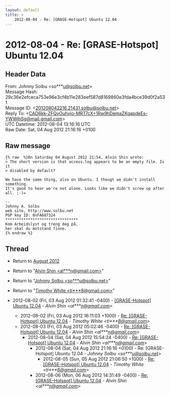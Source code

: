 ```yaml
---
layout: default
title: >
    2012-08-04 - Re: [GRASE-Hotspot] Ubuntu 12.04
---
```


# 2012-08-04 - Re: [GRASE-Hotspot] Ubuntu 12.04

## Header Data

From: Johnny Solbu \<so***u@solbu.net\><br>
Message Hash: 29c36e2efceca753e96e3cf4b11e283eef587d8169860e3fda4bce39d0f2a531<br>
Message ID: \<201208042216.21431.solbu@solbu.net\><br>
Reply To: \<CAD6kk-ZFQvOuhvjo-MRT7cX+1Rw9hDemaZKgapdeEs-YWWjhSg@mail.gmail.com\><br>
UTC Datetime: 2012-08-04 13:16:16 UTC<br>
Raw Date: Sat, 04 Aug 2012 21:16:16 +0100<br>

## Raw message

```
{% raw  %}On Saturday 04 August 2012 21:54, Alvin Shin wrote:
> The short version is that access.log appears to be an empty file. Is it
> disabled by default?

We have the same thing, also on Ubuntu. I thougt we didn't install something. 
It's good to hear we're not alone. Looks like we didn't screw up after all. ;-)=

-- 
Johnny A. Solbu
web site, http://www.solbu.net
PGP key ID: 0xFA687324
********************************
Kom Arbeidslyst og treng deg på,
her skal du motstand finne.
{% endraw %}
```

## Thread

+ Return to [August 2012](/archive/2012/08)

+ Return to "[Alvin Shin <al***n<span>@</span>gmail.com>](/authors/al___n_at_gmail_com)"
+ Return to "[Johnny Solbu <so***u<span>@</span>solbu.net>](/authors/so___u_at_solbu_net)"
+ Return to "[Timothy White <ti***8<span>@</span>gmail.com>](/authors/ti___8_at_gmail_com)"

+ 2012-08-02 (Fri, 03 Aug 2012 01:32:41 -0400) - [[GRASE-Hotspot] Ubuntu 12.04](/archive/2012/08/d2b0f9a5f8986a0071754620087e7f7eb324fb0863c2c7eb556a2ec1424dc17a) - _Alvin Shin \<al***n@gmail.com\>_
  + 2012-08-02 (Fri, 03 Aug 2012 16:11:03 +1000) - [Re: [GRASE-Hotspot] Ubuntu 12.04](/archive/2012/08/79af430cd662c2678a7dcb58957b3b55ada4d72c68b5088d603047439f11bca8) - _Timothy White \<ti***8@gmail.com\>_
  + 2012-08-03 (Fri, 03 Aug 2012 05:02:46 -0400) - [Re: [GRASE-Hotspot] Ubuntu 12.04](/archive/2012/08/1bee186d1599393dad33d2543bfa4e208b5dd1b2ffb4d892c6577a4f88135f3a) - _Alvin Shin \<al***n@gmail.com\>_
    + 2012-08-04 (Sat, 04 Aug 2012 15:54:24 -0400) - [Re: [GRASE-Hotspot] Ubuntu 12.04](/archive/2012/08/6b3a23bb519133c93739e93283ac29a1a3cfe9247511146a7f2b04712b2f1f35) - _Alvin Shin \<al***n@gmail.com\>_
      + 2012-08-04 (Sat, 04 Aug 2012 21:16:16 +0100) - Re: [GRASE-Hotspot] Ubuntu 12.04 - _Johnny Solbu \<so***u@solbu.net\>_
        + 2012-08-05 (Sun, 05 Aug 2012 21:06:50 +1000) - [Re: [GRASE-Hotspot] Ubuntu 12.04](/archive/2012/08/baaca8ff4bf485b9954c9e345d640768e717076b693dd5641a0b1ba7517eab0a) - _Timothy White \<ti***8@gmail.com\>_
      + 2012-08-06 (Mon, 06 Aug 2012 14:31:49 -0400) - [Re: [GRASE-Hotspot] Ubuntu 12.04](/archive/2012/08/40e4c8ea495d25f5b52f96aac7df5f7ce6f3931576afc2a0b72ae770f561c644) - _Alvin Shin \<al***n@gmail.com\>_


